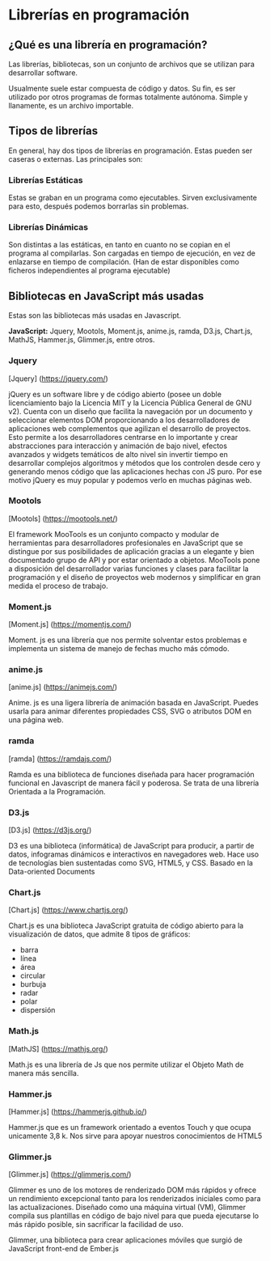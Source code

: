 # Librerías en programación #

## ¿Qué es una librería en programación? ##
Las librerías, bibliotecas,  son un conjunto de archivos que se utilizan para desarrollar software.

Usualmente suele estar compuesta de código y datos. Su fin, es ser utilizado por otros programas de formas totalmente autónoma. Simple y llanamente, es un archivo importable.

## Tipos de librerías ##
En general, hay dos tipos de librerías en programación. Estas pueden ser caseras o externas. Las principales son:

### Librerías Estáticas ###
Estas se graban en un programa como ejecutables. Sirven exclusivamente para esto, después podemos borrarlas sin problemas.

### Librerías Dinámicas ###
Son distintas a las estáticas, en tanto en cuanto no se copian en el programa al compilarlas. Son cargadas en tiempo de ejecución, en vez de enlazarse en tiempo de compilación. (Han de estar disponibles como ficheros independientes al programa ejecutable)

## Bibliotecas en JavaScript más usadas ##
Estas son las bibliotecas más usadas en Javascript.

**JavaScript:** Jquery, Mootols, Moment.js, anime.js, ramda, D3.js, Chart.js, MathJS, Hammer.js, Glimmer.js, entre otros.

### Jquery ###
[Jquery] (https://jquery.com/)

jQuery es un software libre y de código abierto (posee un doble licenciamiento bajo la Licencia MIT y la Licencia Pública General de GNU v2). Cuenta con un diseño que facilita la navegación por un documento y seleccionar elementos DOM proporcionando a los desarrolladores de aplicaciones web complementos que agilizan el desarrollo de proyectos. Esto permite a los desarrolladores centrarse en lo importante y crear abstracciones para interacción y animación de bajo nivel, efectos avanzados y widgets temáticos de alto nivel sin invertir tiempo en desarrollar complejos algoritmos y métodos que los controlen desde cero y generando menos código que las aplicaciones hechas con JS puro. Por ese motivo jQuery es muy popular y podemos verlo en muchas páginas web. 

### Mootols ###
[Mootols] (https://mootools.net/)

El framework MooTools es un conjunto compacto y modular de herramientas para desarrolladores profesionales en JavaScript que se distingue por sus posibilidades de aplicación gracias a un elegante y bien documentado grupo de API y por estar orientado a objetos. MooTools pone a disposición del desarrollador varias funciones y clases para facilitar la programación y el diseño de proyectos web modernos y simplificar en gran medida el proceso de trabajo.

### Moment.js ###
[Moment.js] (https://momentjs.com/)

Moment. js es una librería que nos permite solventar estos problemas e implementa un sistema de manejo de fechas mucho más cómodo.

### anime.js ###
[anime.js] (https://animejs.com/)

Anime. js es una ligera librería de animación basada en JavaScript. Puedes usarla para animar diferentes propiedades CSS, SVG o atributos DOM en una página web.

### ramda ###
[ramda] (https://ramdajs.com/)

Ramda es una biblioteca de funciones diseñada para hacer programación funcional en Javascript de manera fácil y poderosa. Se trata de una librería Orientada a la Programación.

### D3.js ###
[D3.js] (https://d3js.org/)

D3 es una biblioteca (informática) de JavaScript para producir, a partir de datos, infogramas dinámicos e interactivos en navegadores web. Hace uso de tecnologías bien sustentadas como SVG, HTML5, y CSS. Basado en la Data-oriented Documents

### Chart.js ###
[Chart.js] (https://www.chartjs.org/)

Chart.js es una biblioteca JavaScript gratuita de código abierto para la visualización de datos, que admite 8 tipos de gráficos:

-  barra
- línea
- área
- circular
- burbuja
- radar
- polar
- dispersión

### Math.js ###
[MathJS] (https://mathjs.org/)

Math.js es una librería de Js que nos permite utilizar el Objeto Math de manera más sencilla.

### Hammer.js ###
[Hammer.js] (https://hammerjs.github.io/)

Hammer.js que es un framework orientado a eventos Touch y que ocupa unicamente 3,8 k. Nos sirve para apoyar nuestros conocimientos de HTML5

### Glimmer.js ###
[Glimmer.js] (https://glimmerjs.com/)

Glimmer es uno de los motores de renderizado DOM más rápidos y ofrece un rendimiento excepcional tanto para los renderizados iniciales como para las actualizaciones. Diseñado como una máquina virtual (VM), Glimmer compila sus plantillas en código de bajo nivel para que pueda ejecutarse lo más rápido posible, sin sacrificar la facilidad de uso.

Glimmer, una biblioteca para crear aplicaciones móviles que surgió de JavaScript front-end de Ember.js

